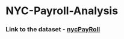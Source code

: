 # NYC-Payroll-Analysis

### Link to the dataset - [nycPayRoll](https://data.cityofnewyork.us/City-Government/Citywide-Payroll-Data-Fiscal-Year-/k397-673e)
